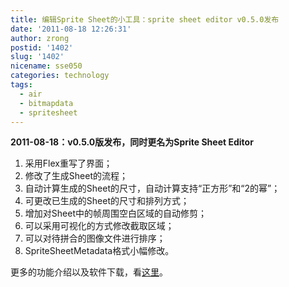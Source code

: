 ```yaml
---
title: 编辑Sprite Sheet的小工具：sprite sheet editor v0.5.0发布
date: '2011-08-18 12:26:31'
author: zrong
postid: '1402'
slug: '1402'
nicename: sse050
categories: technology
tags:
  - air
  - bitmapdata
  - spritesheet
---
```


**2011-08-18：v0.5.0版发布，同时更名为Sprite Sheet Editor**

1.  采用Flex重写了界面；
2.  修改了生成Sheet的流程；
3.  自动计算生成的Sheet的尺寸，自动计算支持“正方形”和“2的幂”；
4.  可更改已生成的Sheet的尺寸和排列方式；
5.  增加对Sheet中的帧周围空白区域的自动修剪；
6.  可以采用可视化的方式修改截取区域；
7.  可以对待拼合的图像文件进行排序；
8.  SpriteSheetMetadata格式小幅修改。

更多的功能介绍以及软件下载，看[这里](http://zengrong.net/sprite_sheet_editor)。

